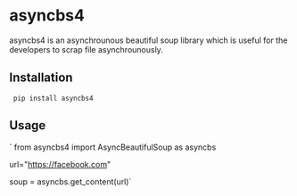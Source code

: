 # asyncbs4 
asyncbs4 is an asynchrounous beautiful soup library which is useful for the developers to scrap file asynchrounously.

## Installation

` pip install asyncbs4`



## Usage

` from asyncbs4 import AsyncBeautifulSoup as asyncbs

url="https://facebook.com"

soup = asyncbs.get_content(url)`
